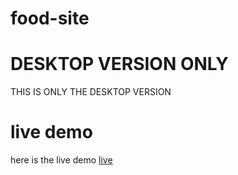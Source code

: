# food-site

# DESKTOP VERSION ONLY
THIS IS ONLY THE DESKTOP VERSION

# live demo
here is the live demo [live](https://cynthia-nwannah.github.io/food-site/)